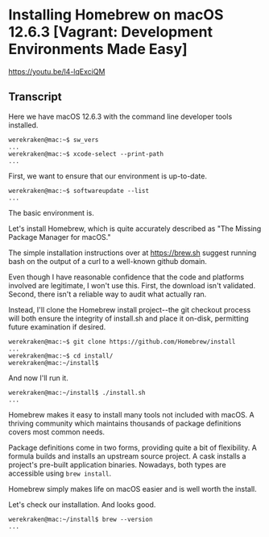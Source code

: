 # Installing Homebrew on macOS 12.6.3 [Vagrant: Development Environments Made Easy]

https://youtu.be/l4-lqExciQM

## Transcript

Here we have macOS 12.6.3 with the command line developer tools installed.
```
werekraken@mac:~$ sw_vers
...
werekraken@mac:~$ xcode-select --print-path
...
```

First, we want to ensure that our environment is up-to-date.
```
werekraken@mac:~$ softwareupdate --list
...
```
The basic environment is.

Let's install Homebrew, which is quite accurately described as "The Missing Package Manager for macOS."

The simple installation instructions over at https://brew.sh suggest running bash on the output of a curl to a well-known github domain.

Even though I have reasonable confidence that the code and platforms involved are legitimate, I won't use this. First, the download isn't validated. Second, there isn't a reliable way to audit what actually ran.

Instead, I'll clone the Homebrew install project--the git checkout process will both ensure the integrity of install.sh and place it on-disk, permitting future examination if desired.
```
werekraken@mac:~$ git clone https://github.com/Homebrew/install
...
werekraken@mac:~$ cd install/
werekraken@mac:~/install$ 
```

And now I'll run it.
```
werekraken@mac:~/install$ ./install.sh
...
```

Homebrew makes it easy to install many tools not included with macOS. A thriving community which maintains thousands of package definitions covers most common needs.

Package definitions come in two forms, providing quite a bit of flexibility. A formula builds and installs an upstream source project. A cask installs a project's pre-built application binaries. Nowadays, both types are accessible using `brew install`.

Homebrew simply makes life on macOS easier and is well worth the install.

Let's check our installation. And looks good.
```
werekraken@mac:~/install$ brew --version
...
```
